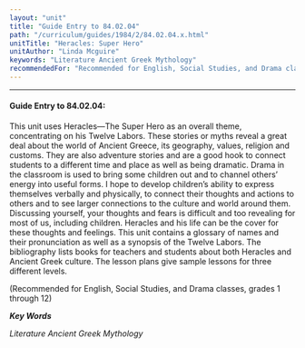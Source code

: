 ```yaml
---
layout: "unit"
title: "Guide Entry to 84.02.04"
path: "/curriculum/guides/1984/2/84.02.04.x.html"
unitTitle: "Heracles: Super Hero"
unitAuthor: "Linda Mcguire"
keywords: "Literature Ancient Greek Mythology"
recommendedFor: "Recommended for English, Social Studies, and Drama classes, grades 1 through 12"
---
```

<body>
<hr/>
<h4>
Guide Entry to 84.02.04:
</h4>
This unit uses Heracles—The Super Hero as an overall theme, concentrating on his Twelve Labors.  These stories or myths reveal a great deal about the world of Ancient Greece, its geography, values, religion and customs.  They are also adventure stories and are a good hook to connect students to a different time and place as well as being dramatic.  Drama in the classroom is used to bring some children out and to channel others’ energy into useful forms.  I hope to develop children’s ability to express themselves verbally and physically, to connect their thoughts and actions to others and to see larger connections to the culture and world around them.  Discussing yourself, your thoughts and fears is difficult and too revealing for most of us, including children.  Heracles and his life can be the cover for these thoughts and feelings.  This unit contains a glossary of names and their pronunciation as well as a synopsis of the Twelve Labors.  The bibliography lists books for teachers and students about both Heracles and Ancient Greek culture.  The lesson plans give sample lessons for three different levels.
<p>
(Recommended for English, Social Studies, and Drama classes, grades 1 through 12)
</p>
<p>
<b>
<i>
Key Words
</i>
</b>
<br/>
</p>
<p>
<i>
Literature Ancient Greek Mythology
</i>
</p>
</body>
